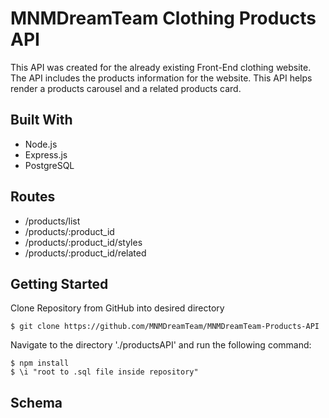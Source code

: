# MNMDreamTeam Clothing Products API

This API was created for the already existing Front-End  clothing website.  The API includes the products information for the website.  This API helps render a products carousel and a related products card.

## Built With

* Node.js
* Express.js
* PostgreSQL

## Routes

* /products/list
* /products/:product_id
* /products/:product_id/styles
* /products/:product_id/related

## Getting Started

Clone Repository from GitHub into desired directory
```
$ git clone https://github.com/MNMDreamTeam/MNMDreamTeam-Products-API
```

Navigate to the directory './productsAPI' and run the following command:
```
$ npm install
$ \i "root to .sql file inside repository"
```



## Schema
